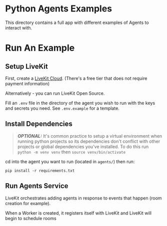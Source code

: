 # Python Agents Examples

This directory contains a full app with different examples of Agents to interact with.

# Run An Example

## Setup LiveKit

First, create a [LiveKit Cloud](https://cloud.livekit.io). (There's a free tier that does not require payment information)

Alternatively - you can run LiveKit Open Source.

Fill an `.env` file in the directory of the agent you wish to run with the keys and secrets you need. See `.env.example` for a template.

## Install Dependencies

> **_OPTIONAL:_** It's common practice to setup a virtual environment when running python projects so its dependencies don't conflict with other projects or global dependencies you've installed. To do this run `python -m venv venv` then `source venv/bin/activate`

cd into the agent you want to run (located in `agents/`) then run:

`pip install -r requirements.txt`

## Run Agents Service

LiveKit orchestrates adding agents in response to events that happen (room creation for example).

When a Worker is created, it registers itself with LiveKit and LiveKit will begin to schedule rooms
